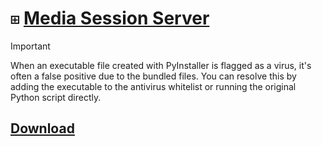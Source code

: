 # `⊞` [Media Session Server](https://learn.microsoft.com/en-us/uwp/api/windows.media.control)

> [!IMPORTANT]  
> When an executable file created with PyInstaller is flagged as a virus, it's often a false positive due to the bundled files. You can resolve this by adding the executable to the antivirus whitelist or running the original Python script directly.

## [Download](https://nightly.link/FlyTri/media-session-server/workflows/build/main/Executable.zip)
